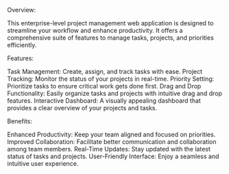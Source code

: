 Overview:

This enterprise-level project management web application is designed to streamline your workflow and enhance productivity. It offers a comprehensive suite of features to manage tasks, projects, and priorities efficiently.

Features:

Task Management: Create, assign, and track tasks with ease.
Project Tracking: Monitor the status of your projects in real-time.
Priority Setting: Prioritize tasks to ensure critical work gets done first.
Drag and Drop Functionality: Easily organize tasks and projects with intuitive drag and drop features.
Interactive Dashboard: A visually appealing dashboard that provides a clear overview of your projects and tasks.

Benefits:

Enhanced Productivity: Keep your team aligned and focused on priorities.
Improved Collaboration: Facilitate better communication and collaboration among team members.
Real-Time Updates: Stay updated with the latest status of tasks and projects.
User-Friendly Interface: Enjoy a seamless and intuitive user experience.
